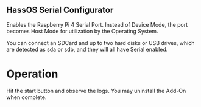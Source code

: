 ## HassOS Serial Configurator
Enables the Raspberry Pi 4 Serial Port. Instead of Device Mode, the port becomes Host Mode for utilization by the Operating System.

You can connect an SDCard and up to two hard disks or USB drives, which are detected as sda or sdb, and they will all have Serial enabled. 

# Operation
Hit the start button and observe the logs.  You may uninstall the Add-On when complete. 